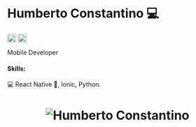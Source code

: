 # Humberto Constantino 💻

<a href="https://www.linkedin.com/in/humberto-constantino-8b6243184/" target="_blank"><img align="center" src="https://cdn.jsdelivr.net/npm/simple-icons@3.0.1/icons/linkedin.svg" alt="maykbrito" height="20" width="20" /></a>
<a href="http://instagram.com/humbertoconstantino1/" target="_blank"><img align="center" src="https://cdn.jsdelivr.net/npm/simple-icons@3.0.1/icons/instagram.svg" alt="maykbrito" height="20" width="20" /></a>

Mobile Developer

#### Skills: 

💻 React Native , Ionic, Python.

<h1 align="center">
<img alt="Humberto Constantino" src="https://github-readme-stats.codestackr.vercel.app/api?username=humbertoconstantino&show_icons=true&hide_border=true&theme=dark" />
</h1>
